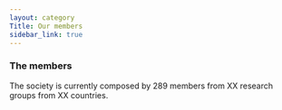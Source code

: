 ```yaml
---
layout: category
Title: Our members
sidebar_link: true
---
```


<div class="section organizing board">
<h3 class="section-title underline">The members</h3>  
<div class="section">
  <p> The society is currently composed by 289 members from XX research groups from XX countries.</p>
